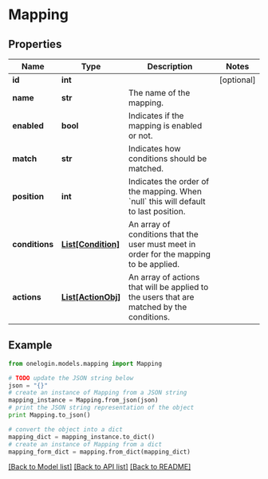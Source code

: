 # Mapping


## Properties
Name | Type | Description | Notes
------------ | ------------- | ------------- | -------------
**id** | **int** |  | [optional] 
**name** | **str** | The name of the mapping. | 
**enabled** | **bool** | Indicates if the mapping is enabled or not. | 
**match** | **str** | Indicates how conditions should be matched. | 
**position** | **int** | Indicates the order of the mapping. When &#x60;null&#x60; this will default to last position. | 
**conditions** | [**List[Condition]**](Condition.md) | An array of conditions that the user must meet in order for the mapping to be applied. | 
**actions** | [**List[ActionObj]**](ActionObj.md) | An array of actions that will be applied to the users that are matched by the conditions. | 

## Example

```python
from onelogin.models.mapping import Mapping

# TODO update the JSON string below
json = "{}"
# create an instance of Mapping from a JSON string
mapping_instance = Mapping.from_json(json)
# print the JSON string representation of the object
print Mapping.to_json()

# convert the object into a dict
mapping_dict = mapping_instance.to_dict()
# create an instance of Mapping from a dict
mapping_form_dict = mapping.from_dict(mapping_dict)
```
[[Back to Model list]](../README.md#documentation-for-models) [[Back to API list]](../README.md#documentation-for-api-endpoints) [[Back to README]](../README.md)



